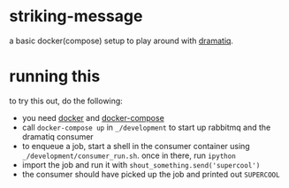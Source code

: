 # striking-message
a basic docker(compose) setup to play around with [dramatiq](https://dramatiq.io).

# running this

to try this out, do the following:

* you need [docker](https://docs.docker.com/get-started/) and [docker-compose](https://docs.docker.com/compose/) 
* call `docker-compose up` in `_/development` to start up rabbitmq and the dramatiq consumer
* to enqueue a job, start a shell in the consumer container using `_/development/consumer_run.sh`. once in there, run `ipython`
* import the job and run it with `shout_something.send('supercool')`
* the consumer should have picked up the job and printed out `SUPERCOOL`

